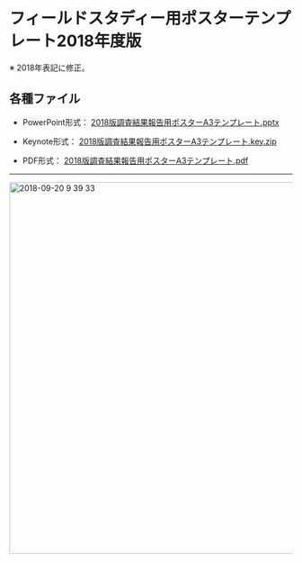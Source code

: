 # フィールドスタディー用ポスターテンプレート2018年度版

※ 2018年表記に修正。

## 各種ファイル
* PowerPoint形式： [2018版調査結果報告用ポスターA3テンプレート.pptx](https://github.com/gsc-aoyama/templetes4fieldstudy/raw/master/v1.2/2018%E7%89%88%E8%AA%BF%E6%9F%BB%E7%B5%90%E6%9E%9C%E5%A0%B1%E5%91%8A%E7%94%A8%E3%83%9B%E3%82%9A%E3%82%B9%E3%82%BF%E3%83%BCA3%E3%83%86%E3%83%B3%E3%83%95%E3%82%9A%E3%83%AC%E3%83%BC%E3%83%88.pptx)

* Keynote形式： [2018版調査結果報告用ポスターA3テンプレート.key.zip](https://github.com/gsc-aoyama/templetes4fieldstudy/raw/master/v1.2/2018%E7%89%88%E8%AA%BF%E6%9F%BB%E7%B5%90%E6%9E%9C%E5%A0%B1%E5%91%8A%E7%94%A8%E3%83%9B%E3%82%9A%E3%82%B9%E3%82%BF%E3%83%BCA3%E3%83%86%E3%83%B3%E3%83%95%E3%82%9A%E3%83%AC%E3%83%BC%E3%83%88.key.zip)

* PDF形式： [2018版調査結果報告用ポスターA3テンプレート.pdf](https://github.com/gsc-aoyama/templetes4fieldstudy/raw/master/v1.2/2018%E7%89%88%E8%AA%BF%E6%9F%BB%E7%B5%90%E6%9E%9C%E5%A0%B1%E5%91%8A%E7%94%A8%E3%83%9B%E3%82%9A%E3%82%B9%E3%82%BF%E3%83%BCA3%E3%83%86%E3%83%B3%E3%83%95%E3%82%9A%E3%83%AC%E3%83%BC%E3%83%88.pdf)


---
<img width="660" alt="2018-09-20 9 39 33" src="https://user-images.githubusercontent.com/416977/45789142-2a553900-bcb9-11e8-922e-0121ae274e6d.png">

